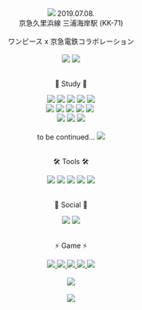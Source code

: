 <div align=center>
	<img src="https://user-images.githubusercontent.com/121652394/229535605-af49ff17-1dc0-4d30-ba61-41f946f5e0bd.JPG">
	2019.07.08. 
	<br>京急久里浜線 三浦海岸駅 (KK-71)
	<br><br>ワンピース x 京急電鉄コラボレーション
</div>
<br>
<div align=center>
      <img src=https://capsule-render.vercel.app/api?type=waving&color=auto&height=300&section=header&text=MADE%20IN%20DREAM&fontSize=75 /> 
      <img src=https://cldup.com/dTxpPi9lDf.thumb.png />
</div>
<br>
<div align=center>
	    <p>🌱 Study 🌱</p>
</div>
<div align="center">
      <img src="https://img.shields.io/badge/python-3776AB?style=for-the-badge&logo=python&logoColor=white"> 
      <img src="https://img.shields.io/badge/JAVA-007396?style=for-the-badge&logo=java&logoColor=white">
      <img src="https://img.shields.io/badge/javascript-F7DF1E?style=for-the-badge&logo=javascript&logoColor=black"> 
      <img src="https://img.shields.io/badge/html5-E34F26?style=for-the-badge&logo=html5&logoColor=white">
      <img src="https://img.shields.io/badge/css-1572B6?style=for-the-badge&logo=css3&logoColor=white">
      <br> 
      <img src="https://img.shields.io/badge/jquery-0769AD?style=for-the-badge&logo=jquery&logoColor=white">
      <img src="https://img.shields.io/badge/spring-6DB33F?style=for-the-badge&logo=spring&logoColor=white">
      <img src="https://img.shields.io/badge/springboot-6DB33F?style=for-the-badge&logo=springboot&logoColor=white">
      <img src="https://img.shields.io/badge/bootstrap-7952B3?style=for-the-badge&logo=bootstrap&logoColor=white">
      <img src="https://img.shields.io/badge/react-61DAFB?style=for-the-badge&logo=react&logoColor=black"> 
      <img src"" />
      <br>
      <img src="https://img.shields.io/badge/oracle-F80000?style=for-the-badge&logo=oracle&logoColor=white"> 
      <img src="https://img.shields.io/badge/mysql-4479A1?style=for-the-badge&logo=mysql&logoColor=white">
      <img src="https://img.shields.io/badge/linux-FCC624?style=for-the-badge&logo=linux&logoColor=black"> 
      <br>
      <br>
      to be continued... <img src="https://img.shields.io/badge/Ruby-CC342D?style=for-the-badge&logo=Ruby&logoColor=white" />
</div>
<br>
<div align=center>
	    <p>🛠 Tools 🛠</p>
</div>
<div align=center>
      <img src="https://img.shields.io/badge/Eclipse%20IDE-2C2255?style=for-the-badge&logo=EclipseIDE&logoColor=white" />
      <img src="https://img.shields.io/badge/Visual%20Studio%20Code-007ACC?style=for-the-badge&logo=VisualStudioCode&logoColor=white" />
      <img src="https://img.shields.io/badge/Apache Tomcat-F8DC75?style=for-the-badge&logo=Apache Tomcat&logoColor=white">
      <img src="https://img.shields.io/badge/git-F05032?style=for-the-badge&logo=git&logoColor=white">
      <img src="https://img.shields.io/badge/github-181717?style=for-the-badge&logo=github&logoColor=white">
</div>
<br>
<div align=center>
      <p>💬 Social 💬<p>
</div>
<div align=center>
      <img src="https://img.shields.io/badge/Slack-4A154B5?style=for-the-badge&logo=Slack&logoColor=white" />
      <a href="https://www.discord.com/users/JG_lipsilja#3562">
              <img src="https://img.shields.io/badge/Discord-5865F2?style=for-the-badge&logo=Discord&logoColor=white" />
      </a>
</div>
<br>
<div align=center>
	    <p>⚡ Game ⚡</p> 
</div>
<div align=center>
      <a href="https://steamcommunity.com/id/tjchswkd">
              <img src="https://img.shields.io/badge/Steam-000000?style=for-the-badge&logo=Steam&logoColor=white" />
      </a>
      <a href="https://www.playstation.com/ko-kr/ps5/ps5-entertainment/?smcid=pdc%3Ako-kr%3Alinking-accounts%3Aprimary%20nav%3Amsg-services%3Aps5">
              <img src="https://img.shields.io/badge/PlayStation 5-003791?style=for-the-badge&logo=PlayStation 5&logoColor=white" />
      </a>
      <a href="https://www.nintendo.co.kr/main.php">  
	      <img src="https://img.shields.io/badge/Nintendo Switch-E60012?style=for-the-badge&logo=Nintendo Switch&logoColor=white" />
      </a>
      <a href="https://www.blizzard.com/ko-kr">
              <img src="https://img.shields.io/badge/Battle.net-148EFF?style=for-the-badge&logo=Battle.net&logoColor=white" />
      </a>
      <a href="https://store.epicgames.com/ko/u/5f111444b2c340b499d31a2080b270c2">
              <img src="https://img.shields.io/badge/Epic Games-313131?style=for-the-badge&logo=Epic Games&logoColor=white" />
      </a>
</div>
<br>
<div align=center>
      <img src="https://github-readme-stats.vercel.app/api/top-langs/?username=PRESSANYKEYBOARD&layout=compact"><br><br>
      <img src="https://github-readme-stats.vercel.app/api?username=PRESSANYKEYBOARD&show_icons=true">
                                                                                                                    

<!--
**PRESSANYKEYBOARD/PRESSANYKEYBOARD** is a ✨ _special_ ✨ repository because its `README.md` (this file) appears on your GitHub profile.

Here are some ideas to get you started:

- 🔭 I’m currently working on ...
- 🌱 I’m currently learning ...
- 👯 I’m looking to collaborate on ...
- 🤔 I’m looking for help with ...
- 💬 Ask me about ...
- 📫 How to reach me: ...
- 😄 Pronouns: ...
- ⚡ Fun fact: ...
-->
